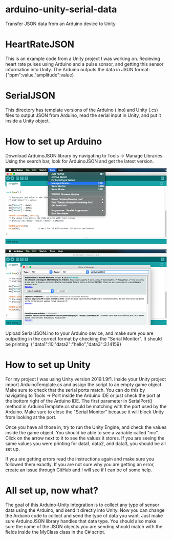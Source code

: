 # arduino-unity-serial-data
Transfer JSON data from an Arduino device to Unity

# HeartRateJSON
This is an example code from a Unity project I was working on. Recieving heart rate pulses using Arduino and a pulse sonsor, and getting this sensor information into Unity.
The Arduino outputs the data in JSON format: {"bpm":value,"amplitude":value}

# SerialJSON
This directory has template versions of the Arduino (.ino) and Unity (.cs) files to output JSON from Arduino, read the serial input in Unity, and put it inside a Unity object. 

# How to set up Arduino
Download ArduinoJSON library by navigating to Tools -> Manage Libraries. Using the search bar, look for ArduinoJSON and get the latest version.
 
![alt text](https://github.com/calemdar/arduino-unity-serial-data/blob/master/images/manage-libs.png "Manage Libraries")

![alt text](https://github.com/calemdar/arduino-unity-serial-data/blob/master/images/lib-arduinoJSON.png "ArduinoJSON")

Upload SerialJSON.ino to your Arduino device, and make sure you are outputting in the correct format by checking the "Serial Monitor". It should be printing:
{"data1":10,"data2":"hello","data3":3.14159}


# How to set up Unity
For my project I was using Unity version 2019.1.9f1. Inside your Unity project import ArduinoTemplate.cs and assign the script to an empty game object. Make sure to check that the serial ports match. You can do this by navigating to Tools -> Port inside the Arduino IDE or just check the port at the bottom right of the Arduino IDE. The first parameter in SerialPort() method in ArduinoTemplate.cs should be matching with the port used by the Arduino. Make sure to close the "Serial Monitor" because it will block Unity from looking at the port.

Once you have all those in, try to run the Unity Engine, and check the values inside the game object. You should be able to see a variable called "mc". Click on the arrow next to it to see the values it stores. If you are seeing the same values you were printing for data1, data2, and data3, you should be all set up.

If you are getting errors read the instructions again and make sure you followed them exactly. If you are not sure why you are getting an error, create an issue through GitHub and I will see if I can be of some help. 

# All set up, now what?
The goal of this Arduino-Unity integration is to collect any type of sensor data using the Arduino, and send it directly into Unity. Now you can change the Arduino code to collect and send the type of data you want. Just make sure ArduinoJSON library handles that data type. 
You should also make sure the name of the JSON objects you are sending should match with the fields inside the MyClass class in the C# script. 

